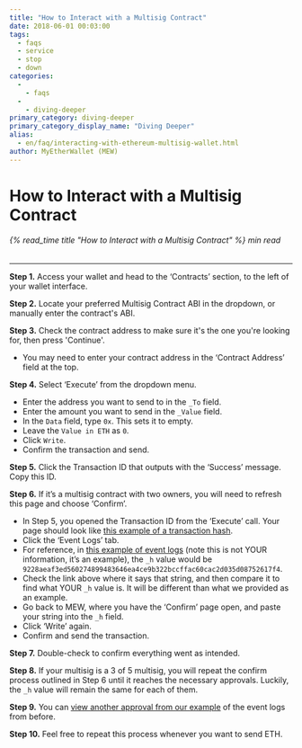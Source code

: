 ```yaml
---
title: "How to Interact with a Multisig Contract"
date: 2018-06-01 00:03:00
tags:
  - faqs
  - service
  - stop
  - down
categories:
  - 
    - faqs
  - 
    - diving-deeper
primary_category: diving-deeper
primary_category_display_name: "Diving Deeper"
alias:
  - en/faq/interacting-with-ethereum-multisig-wallet.html
author: MyEtherWallet (MEW)
---
```


# **How to Interact with a Multisig Contract**

###### {% read_time title "How to Interact with a Multisig Contract" %} min read

* * *

**Step 1.** Access your wallet and head to the ‘Contracts’ section, to the left of your wallet interface.

**Step 2.** Locate your preferred Multisig Contract ABI in the dropdown, or manually enter the contract's ABI.

**Step 3.** Check the contract address to make sure it's the one you're looking for, then press 'Continue'.

-   You may need to enter your contract address in the ‘Contract Address’ field at the top.

**Step 4.** Select ‘Execute’ from the dropdown menu.

-   Enter the address you want to send to in the `_To` field.
-   Enter the amount you want to send in the `_Value` field.
-   In the `Data` field, type `0x`. This sets it to empty.
-   Leave the `Value in ETH` as `0`.
-   Click `Write`.
-   Confirm the transaction and send.

**Step 5.** Click the Transaction ID that outputs with the ‘Success’ message. Copy this ID.

**Step 6.** If it’s a multisig contract with two owners, you will need to refresh this page and choose ‘Confirm’.

-   In Step 5, you opened the Transaction ID from the ‘Execute’ call. Your page should look like [this example of a transaction hash](https://etherscan.io/tx/0x0c643a1ae66637217f24791df05071c7849941a1231cf9fa2a0daf145da833e3).
-   Click the ‘Event Logs’ tab.
-   For reference, in [this example of event logs](https://etherscan.io/tx/0x47e4cc8748e296d9b5d85ebd9bd705177bb1940517b084a2efcca11feeb2391d#eventlog) (note this is not YOUR information, it’s an example), the `_h` value would be `9228aeaf3ed560274899483646ea4ce9b322bccffac60cac2d035d08752617f4`.
-   Check the link above where it says that string, and then compare it to find what YOUR `_h` value is. It will be different than what we provided as an example.
-   Go back to MEW, where you have the ‘Confirm’ page open, and paste your string into the `_h` field.
-   Click ‘Write’ again.
-   Confirm and send the transaction.

**Step 7.** Double-check to confirm everything went as intended.

**Step 8.** If your multisig is a 3 of 5 multisig, you will repeat the confirm process outlined in Step 6 until it reaches the necessary approvals. Luckily, the `_h` value will remain the same for each of them.

**Step 9.** You can [view another approval from our example](https://etherscan.io/tx/0x47e4cc8748e296d9b5d85ebd9bd705177bb1940517b084a2efcca11feeb2391d#eventlog) of the event logs from before.

**Step 10.** Feel free to repeat this process whenever you want to send ETH.
